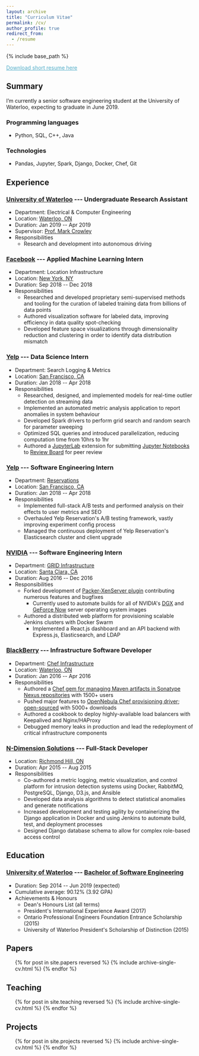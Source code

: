 ```yaml
---
layout: archive
title: "Curriculum Vitae"
permalink: /cv/
author_profile: true
redirect_from:
  - /resume
---
```


{% include base_path %}

<a href="{{ site.url }}/files/dongyu-zheng-resume.pdf" style="color:rgb(82,173,200);text-decoration:underline;">Download short resume here</a>

## Summary

I’m currently a senior software engineering student at the University of Waterloo, expecting to graduate in June 2019.

### Programming languages

* Python, SQL, C++, Java

### Technologies

* Pandas, Jupyter, Spark, Django, Docker, Chef, Git

## Experience

### [University of Waterloo](https://uwaterloo.ca/) --- Undergraduate Research Assistant

* Department: Electrical & Computer Engineering
* Location: [Waterloo, ON](https://www.google.com/maps/place/University+of+Waterloo/@43.4722854,-80.5470463,17z/data=!4m12!1m6!3m5!1s0x882bf6ad02edccff:0xdd9df23996268e17!2sUniversity+of+Waterloo!8m2!3d43.4722854!4d-80.5448576!3m4!1s0x882bf6ad02edccff:0xdd9df23996268e17!8m2!3d43.4722854!4d-80.5448576)
* Duration: Jan 2019 -- Apr 2019
* Supervisor: [Prof. Mark Crowley](https://uwaterloo.ca/electrical-computer-engineering/profile/mcrowley)
* Responsibilities
  - Research and development into autonomous driving

### [Facebook](https://www.facebook.com/) --- Applied Machine Learning Intern

* Department: Location Infrastructure
* Location: [New York, NY](https://www.google.com/maps/place/770+Broadway,+New+York,+NY+10003/@40.730701,-73.9941801,17z/data=!4m5!3m4!1s0x89c2599bcbea1bc9:0x7197038c973fdf61!8m2!3d40.7306003!4d-73.9915426)
* Duration: Sep 2018 -- Dec 2018
* Responsibilities
  - Researched and developed proprietary semi-supervised methods and tooling for the curation of labeled training data from billions of data points
  - Authored visualization software for labeled data, improving efficiency in data quality spot-checking
  - Developed feature space visualizations through dimensionality reduction and clustering in order to identify data distribution mismatch

### [Yelp](https://www.yelp.com/) --- Data Science Intern

* Department: Search Logging & Metrics
* Location: [San Francisco, CA](https://www.google.ca/maps/place/Yelp/@37.7866839,-122.4020719,17z/data=!3m1!4b1!4m5!3m4!1s0x80858087e88cf24b:0xac65e1f5a341c77b!8m2!3d37.7866839!4d-122.3998832)
* Duration: Jan 2018 -- Apr 2018
* Responsibilities
  - Researched, designed, and implemented models for real-time outlier detection on streaming data
  - Implemented an automated metric analysis application to report anomalies in system behaviour
  - Developed Spark drivers to perform grid search and random search for parameter sweeping
  - Optimized SQL queries and introduced parallelization, reducing computation time from 10hrs to 1hr
  - Authored a [JupyterLab](http://jupyterlab.readthedocs.io/en/stable/) extension for submitting [Jupyter Notebooks](https://ipython.org/notebook.html) to [Review Board](https://www.reviewboard.org/) for peer review

### [Yelp](https://www.yelp.com/) --- Software Engineering Intern

* Department: [Reservations](https://www.yelpreservations.com/)
* Location: [San Francisco, CA](https://www.google.ca/maps/place/Yelp/@37.7866839,-122.4020719,17z/data=!3m1!4b1!4m5!3m4!1s0x80858087e88cf24b:0xac65e1f5a341c77b!8m2!3d37.7866839!4d-122.3998832)
* Duration: Jan 2018 -- Apr 2018
* Responsibilities
  - Implemented full-stack A/B tests and performed analysis on their effects to user metrics and SEO
  - Overhauled Yelp Reservation's A/B testing framework, vastly improving experiment config process
  - Managed the continuous deployment of Yelp Reservation's Elasticsearch cluster and client upgrade

### [NVIDIA](http://www.nvidia.com/page/home.html) --- Software Engineering Intern

* Department: [GRID Infrastructure](https://www.nvidia.com/en-us/design-visualization/solutions/virtualization/)
* Location: [Santa Clara, CA](https://www.google.com/maps/place/Nvidia/@37.3708365,-121.9662104,17z/data=!3m1!4b1!4m5!3m4!1s0x808fca2702c480db:0x76527847b95e08c9!8m2!3d37.3708365!4d-121.9640217)
* Duration: Aug 2016 -- Dec 2016
* Responsibilities
  - Forked development of [Packer-XenServer plugin](https://github.com/NVIDIA/packer-builder-xenserver) contributing numerous features and bugfixes
    - Currently used to automate builds for all of NVIDIA's [DGX](https://www.nvidia.com/en-us/data-center/dgx-systems/) and [GeForce Now](https://www.nvidia.com/en-us/geforce/products/geforce-now/mac-pc/) server operating system images
  - Authored a distributed web platform for provisioning scalable Jenkins clusters with Docker Swarm
    - Implemented a React.js dashboard and an API backend with Express.js, Elasticsearch, and LDAP

### [BlackBerry](https://ca.blackberry.com/index) --- Infrastructure Software Developer

* Department: [Chef Infrastructure](https://www.chef.io/chef/)
* Location: [Waterloo, ON](https://www.google.com/maps/place/RIM+Technology+Park/@43.5156534,-80.5161653,17z/data=!3m1!4b1!4m5!3m4!1s0x882bf24c3ae14f85:0xaa53a3e8675cf3b2!8m2!3d43.5156534!4d-80.5139766)
* Duration: Jan 2016 -- Apr 2016
* Responsibilities
  - Authored a [Chef gem for managing Maven artifacts in Sonatype Nexus repositories](https://rubygems.org/gems/chef-nexus) with 1500+ users
  - Pushed major features to [OpenNebula Chef provisioning driver](https://rubygems.org/gems/chef-provisioning-opennebula); [open-sourced](https://github.com/blackberry/chef-provisioning-opennebula) with 5000+ downloads
  - Authored a cookbook to deploy highly-available load balancers with Keepalived and Nginx/HAProxy
  - Debugged memory leaks in production and lead the redeployment of critical infrastructure components

### [N-Dimension Solutions](http://www.n-dimension.com/) --- Full-Stack Developer

* Location: [Richmond Hill, ON](https://www.google.com/maps/place/N-Dimension+Solutions,+Inc/@43.8498725,-79.3865943,17z/data=!3m1!4b1!4m5!3m4!1s0x882b2b35b8fcc543:0x876440db6a406de8!8m2!3d43.8498725!4d-79.3844056)
* Duration: Apr 2015 -- Aug 2015
* Responsibilities
  - Co-authored a metric logging, metric visualization, and control platform for intrusion detection systems using Docker, RabbitMQ, PostgreSQL, Django, D3.js, and Ansible
  - Developed data analysis algorithms to detect statistical anomalies and generate notifications
  - Increased development and testing agility by containerizing the Django application in Docker and using Jenkins to automate build, test, and deployment processes
  - Designed Django database schema to allow for complex role-based access control

## Education

### [University of Waterloo](https://uwaterloo.ca/) --- [Bachelor of Software Engineering](https://uwaterloo.ca/software-engineering/)

* Duration: Sep 2014 -- Jun 2019 (expected)
* Cumulative average: 90.12% (3.92 GPA)
* Achievements & Honours
  - Dean's Honours List (all terms)
  - President's International Experience Award (2017)
  - Ontario Professional Engineers Foundation Entrance Scholarship (2015)
  - University of Waterloo President's Scholarship of Distinction (2015)

## Papers

  <ul>{% for post in site.papers reversed %}
    {% include archive-single-cv.html %}
  {% endfor %}</ul>

## Teaching

  <ul>{% for post in site.teaching reversed %}
    {% include archive-single-cv.html %}
  {% endfor %}</ul>

## Projects

  <ul>{% for post in site.projects reversed %}
    {% include archive-single-cv.html %}
  {% endfor %}</ul>
